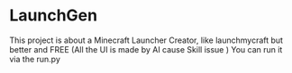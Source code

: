 ﻿# LaunchGen
This project is about a Minecraft Launcher Creator, like launchmycraft but better and FREE (All the UI is made by AI cause Skill issue )
You can run it via the run.py
